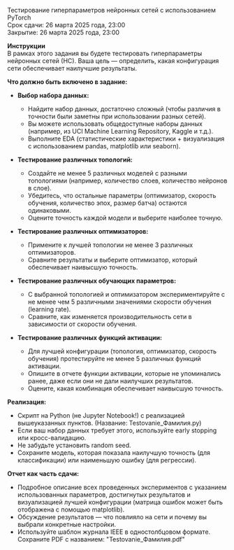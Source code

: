 Тестирование гиперпараметров нейронных сетей с использованием PyTorch  
Срок сдачи: 26 марта 2025 года, 23:00  
Закрытие: 26 марта 2025 года, 23:00  

**Инструкции**  
В рамках этого задания вы будете тестировать гиперпараметры нейронных сетей (НС). Ваша цель — определить, какая конфигурация сети обеспечивает наилучшие результаты.

**Что должно быть включено в задание:**

- **Выбор набора данных:**  
  - Найдите набор данных, достаточно сложный (чтобы различия в точности были заметны при использовании разных сетей).  
  - Вы можете использовать общедоступные наборы данных (например, из UCI Machine Learning Repository, Kaggle и т.д.).  
  - Выполните EDA (статистические характеристики + визуализация с использованием pandas, matplotlib или seaborn).  

- **Тестирование различных топологий:**  
  - Создайте не менее 5 различных моделей с разными топологиями (например, количество слоев, количество нейронов в слое).  
  - Убедитесь, что остальные параметры (оптимизатор, скорость обучения, количество эпох, размер батча) остаются одинаковыми.  
  - Оцените точность каждой модели и выберите наиболее точную.  

- **Тестирование различных оптимизаторов:**  
  - Примените к лучшей топологии не менее 3 различных оптимизаторов.  
  - Сравните результаты и выберите оптимизатор, который обеспечивает наивысшую точность.  

- **Тестирование различных обучающих параметров:**  
  - С выбранной топологией и оптимизатором экспериментируйте с не менее чем 5 различными значениями скорости обучения (learning rate).  
  - Сравните, как изменяется производительность сети в зависимости от скорости обучения.  

- **Тестирование различных функций активации:**  
  - Для лучшей конфигурации (топология, оптимизатор, скорость обучения) протестируйте не менее 5 различных функций активации.  
  - Опишите в отчете функции активации, которые не упоминались ранее, даже если они не дали наилучших результатов.  
  - Оцените, какая комбинация обеспечивает наивысшую точность.  

**Реализация:**  
- Скрипт на Python (не Jupyter Notebook!) с реализацией вышеуказанных пунктов. (Название: Testovanie_Фамилия.py)  
- Если ваш набор данных требует этого, используйте early stopping или кросс-валидацию.  
- Не забудьте установить random seed.  
- Сохраните модель, которая показала наилучшую точность (для классификации) или наименьшую ошибку (для регрессии).  

**Отчет как часть сдачи:**  
- Подробное описание всех проведенных экспериментов с указанием использованных параметров, достигнутых результатов и визуализацией лучшей конфигурации (матрица ошибок может быть отображена с помощью matplotlib).  
- Обсуждение результатов — что повлияло на сети и почему вы выбрали конкретные настройки.  
- Используйте шаблон журнала IEEE в одностолбцовом формате. Сохраните PDF с названием: "Testovanie_Фамилия.pdf"